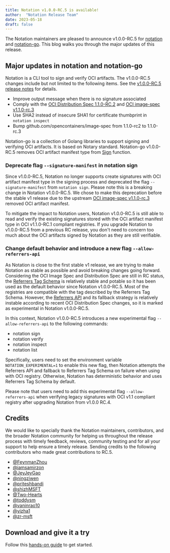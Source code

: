 ```yaml
---
title: Notation v1.0.0-RC.5 is available!
author:  "Notation Release Team"
date: 2023-05-18
draft: false
---
```


The Notation maintainers are pleased to announce v1.0.0-RC.5 for [notation](https://github.com/notaryproject/notation) and [notation-go](https://github.com/notaryproject/notation-go). This blog walks you through the major updates of this release.

## Major updates in notation and notation-go

Notation is a CLI tool to sign and verify OCI artifacts. The v1.0.0-RC.5 changes include but not limited to the following items. See the [v1.0.0-RC.5  release notes](https://github.com/notaryproject/notation-go/releases/tag/v1.0.0-rc.5) for details.

* Improve output message when there is no signature associated
* Comply with the [OCI Distribution Spec 1.1.0-RC.2](https://github.com/opencontainers/distribution-spec/releases/tag/v1.1.0-rc2) and [OCI image-spec v1.1.0-rc.3](https://github.com/opencontainers/image-spec/releases/tag/v1.1.0-rc.3)
* Use SHA2 instead of insecure SHA1 for certificate thumbprint in `notation inspect`
* Bump github.com/opencontainers/image-spec from 1.1.0-rc2 to 1.1.0-rc.3

Notation-go is a collection of Golang libraries to support signing and verifying OCI artifacts. It is based on Notary standard. Notation-go v1.0.0-RC.5 removes OCI artifact manifest type from [Sign](https://pkg.go.dev/github.com/notaryproject/notation-go@main#Sign) function.

### Deprecate flag `--signature-manifest` in notation sign

Since v1.0.0-RC.5, Notation no longer supports create signatures with OCI artifact manifest type in the signing process and deprecated the flag `--signature-manifest` from `notation sign`. Please note this is a breaking change in Notation v1.0.0-RC.5. We chose to make this deprecation before the stable v1 release due to the upstream [OCI image-spec v1.1.0-rc.3](https://github.com/opencontainers/image-spec/releases/tag/v1.1.0-rc.3) removed OCI artifact manifest.

To mitigate the impact to Notation users, Notation v1.0.0-RC.5 is still able to read and verify the existing signatures stored with the OCI artifact manifest type in OCI v1.1.0-RC.1 compliant registries. If you upgrade Notation to v1.0.0-RC.5 from a previous RC release, you don't need to concern too much about the OCI artifacts signed by Notation as they are still verifiable.

### Change default behavior and introduce a new flag `--allow-referrers-api`

As Notation is close to the first stable v1 release, we are trying to make Notation as stable as possible and avoid breaking changes going forward. Considering the OCI Image Spec and Distribution Spec are still in RC status, the [Referrers Tag Schema](https://github.com/opencontainers/distribution-spec/blob/main/spec.md#referrers-tag-schema) is relatively stable and potable so it has been used as the default behavior since Notation v1.0.0-RC.5. Most of the registries are compatible with the tag described by the Referrers Tag Schema. However, the [Referrers API](https://github.com/opencontainers/distribution-spec/blob/main/spec.md#enabling-the-referrers-api) and its fallback strategy is relatively instable according to recent OCI Distribution Spec changes, so it is marked as experimental in Notation v1.0.0-RC.5.

In this context, Notation v1.0.0-RC.5 introduces a new experimental flag `--allow-referrers-api` to the following commands:

- notation sign
- notation verify
- notation inspect
- notation list

Specifically, users need to set the environment variable `NOTATION_EXPERIMENTAL=1` to enable this new flag, then Notation attempts the Referrers API and fallback to Referrers Tag Schema on failure when using with OCI registry. Otherwise, Notation has deterministic behavior and uses Referrers Tag Schema by default.

Please note that users need to add this experimental flag `--allow-referrers-api` when verifying legacy signatures with OCI v1.1 compliant registry after upgrading Notation from v1.0.0 RC.4.

## Credits

We would like to specially thank the Notation maintainers, contributors, and the broader Notation community for helping us throughout the release process with timely feedback, reviews, community testing and for all your support to help ensure a timely release. Sending credits to the following contributors who made great contributions to RC.5.

- [@FeynmanZhou](https://github.com/FeynmanZhou)
- [@iamsamirzon](https://github.com/iamsamirzon)
- [@JeyJeyGao](https://github.com/JeyJeyGao)
- [@ningziwen](https://github.com/ningziwen)
- [@priteshbandi](https://github.com/priteshbandi)
- [@shizhMSFT](https://github.com/shizhMSFT)
- [@Two-Hearts](https://github.com/Two-Hearts)
- [@toddysm](https://github.com/toddysm)
- [@vaninrao10](https://github.com/vaninrao10)
- [@yizha1](https://github.com/yizha1)
- [@zr-msft](https://github.com/zr-msft)

## Download and give it a try

Follow this [hands-on guide](https://notaryproject.dev/docs/quickstart/) to get started.
